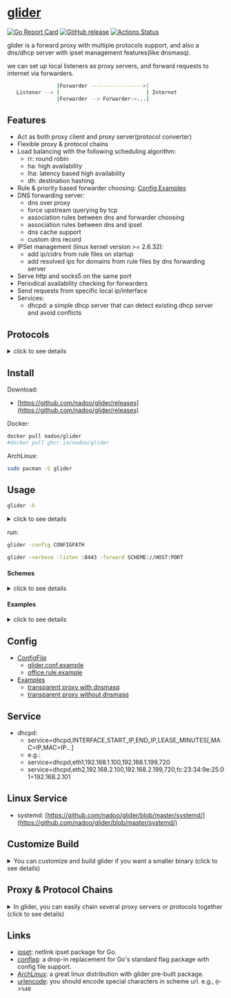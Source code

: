 # [glider](https://github.com/nadoo/glider)

[![Go Report Card](https://goreportcard.com/badge/github.com/nadoo/glider?style=flat-square)](https://goreportcard.com/report/github.com/nadoo/glider)
[![GitHub release](https://img.shields.io/github/v/release/nadoo/glider.svg?style=flat-square&include_prereleases)](https://github.com/nadoo/glider/releases)
[![Actions Status](https://img.shields.io/github/workflow/status/nadoo/glider/Build?style=flat-square)](https://github.com/nadoo/glider/actions)

glider is a forward proxy with multiple protocols support, and also a dns/dhcp server with ipset management features(like dnsmasq).

we can set up local listeners as proxy servers, and forward requests to internet via forwarders.

```bash
                |Forwarder ----------------->|
   Listener --> |                            | Internet
                |Forwarder --> Forwarder->...|
```

## Features
- Act as both proxy client and proxy server(protocol converter)
- Flexible proxy & protocol chains
- Load balancing with the following scheduling algorithm:
  - rr: round robin
  - ha: high availability 
  - lha: latency based high availability
  - dh: destination hashing
- Rule & priority based forwarder choosing: [Config Examples](config/examples)
- DNS forwarding server:
  - dns over proxy
  - force upstream querying by tcp
  - association rules between dns and forwarder choosing
  - association rules between dns and ipset
  - dns cache support
  - custom dns record
- IPSet management (linux kernel version >= 2.6.32):
  - add ip/cidrs from rule files on startup
  - add resolved ips for domains from rule files by dns forwarding server
- Serve http and socks5 on the same port
- Periodical availability checking for forwarders
- Send requests from specific local ip/interface
- Services: 
  - dhcpd: a simple dhcp server that can detect existing dhcp server and avoid conflicts

## Protocols

<details>
<summary>click to see details</summary>

|Protocol     | Listen/TCP |  Listen/UDP | Forward/TCP | Forward/UDP | Description
|:-:          |:-:|:-:|:-:|:-:|:-
|Mixed        |√|√| | |http+socks5 server
|HTTP         |√| |√| |client & server
|SOCKS5       |√|√|√|√|client & server
|SS           |√|√|√|√|client & server
|Trojan       |√|√|√|√|client & server
|Trojanc      |√|√|√|√|trojan cleartext(without tls)
|VLESS        |√|√|√|√|client & server
|VMess        | | |√|√|client only
|SSR          | | |√| |client only
|SSH          | | |√| |client only
|SOCKS4       | | |√| |client only
|SOCKS4A      | | |√| |client only
|TCP          |√| |√| |tcp tunnel client & server
|UDP          | |√| |√|udp tunnel client & server
|TLS          |√| |√| |transport client & server
|KCP          | |√|√| |transport client & server
|Unix         |√|√|√|√|transport client & server
|Smux         |√| |√| |transport client & server
|Websocket(WS)|√| |√| |transport client & server
|WS Secure    |√| |√| |websocket secure (wss)
|Proxy Proto  |√| |√| |transport client & server
|Simple-Obfs  | | |√| |transport client only
|Redir        |√| | | |linux redirect proxy
|Redir6       |√| | | |linux redirect proxy(ipv6)
|Tproxy       | |√| | |linux tproxy(udp only)
|Reject       | | |√|√|reject all requests

</details>

## Install

Download:
- [https://github.com/nadoo/glider/releases](https://github.com/nadoo/glider/releases)

Docker:
```bash
docker pull nadoo/glider
#docker pull ghcr.io/nadoo/glider
```

ArchLinux:
```bash
sudo pacman -S glider
```

## Usage

```bash
glider -h
```
<details>
<summary>click to see details</summary>

```bash
glider 0.15.0 usage:
  -check string
    	check=tcp[://HOST:PORT]: tcp port connect check
    	check=http://HOST[:PORT][/URI][#expect=STRING_IN_RESP_LINE]
    	check=file://SCRIPT_PATH: run a check script, healthy when exitcode=0, environment variables: FORWARDER_ADDR
    	check=disable: disable health check (default "http://www.msftconnecttest.com/connecttest.txt#expect=200")
  -checkdisabledonly
    	check disabled fowarders only
  -checkinterval int
    	fowarder check interval(seconds) (default 30)
  -checktimeout int
    	fowarder check timeout(seconds) (default 10)
  -checktolerance int
    	fowarder check tolerance(ms), switch only when new_latency < old_latency - tolerance, only used in lha mode
  -config string
    	config file path
  -dialtimeout int
    	dial timeout(seconds) (default 3)
  -dns string
    	local dns server listen address
  -dnsalwaystcp
    	always use tcp to query upstream dns servers no matter there is a forwarder or not
  -dnscachelog
    	show query log of dns cache
  -dnscachesize int
    	size of CACHE (default 4096)
  -dnsmaxttl int
    	maximum TTL value for entries in the CACHE(seconds) (default 1800)
  -dnsminttl int
    	minimum TTL value for entries in the CACHE(seconds)
  -dnsrecord value
    	custom dns record, format: domain/ip
  -dnsserver value
    	remote dns server address
  -dnstimeout int
    	timeout value used in multiple dnsservers switch(seconds) (default 3)
  -forward value
    	forward url, format: SCHEME://[USER|METHOD:PASSWORD@][HOST]:PORT?PARAMS[,SCHEME://[USER|METHOD:PASSWORD@][HOST]:PORT?PARAMS]
  -include value
    	include file
  -interface string
    	source ip or source interface
  -listen value
    	listen url, format: SCHEME://[USER|METHOD:PASSWORD@][HOST]:PORT?PARAMS
  -logflags int
    	log flags, do not change it if you do not know what it is, ref: https://pkg.go.dev/log#pkg-constants (default 19)
  -maxfailures int
    	max failures to change forwarder status to disabled (default 3)
  -relaytimeout int
    	relay timeout(seconds)
  -rulefile value
    	rule file path
  -rules-dir string
    	rule file folder
  -service value
    	run specified services, format: SERVICE_NAME[,SERVICE_CONFIG]
  -strategy string
    	forward strategy, default: rr (default "rr")
  -tcpbufsize int
    	tcp buffer size in Bytes (default 32768)
  -udpbufsize int
    	udp buffer size in Bytes (default 2048)
  -verbose
    	verbose mode
```

</details>

run:
```bash
glider -config CONFIGPATH
```
```bash
glider -verbose -listen :8443 -forward SCHEME://HOST:PORT
```

#### Schemes

<details>
<summary>click to see details</summary>

```bash
Available schemes:
  listen: mixed ss socks5 http vless trojan trojanc redir redir6 tproxy tcp udp tls ws wss unix smux kcp pxyproto
  forward: direct reject ss socks4 socks5 http ssr ssh vless vmess trojan trojanc tcp udp tls ws wss unix smux kcp simple-obfs pxyproto

Socks5 scheme:
  socks://[user:pass@]host:port

SS scheme:
  ss://method:pass@host:port

Available methods for ss:
  AEAD Ciphers:
    AEAD_AES_128_GCM AEAD_AES_192_GCM AEAD_AES_256_GCM AEAD_CHACHA20_POLY1305 AEAD_XCHACHA20_POLY1305
  Stream Ciphers:
    AES-128-CFB AES-128-CTR AES-192-CFB AES-192-CTR AES-256-CFB AES-256-CTR CHACHA20-IETF XCHACHA20 CHACHA20 RC4-MD5
  Alias:
    chacha20-ietf-poly1305 = AEAD_CHACHA20_POLY1305, xchacha20-ietf-poly1305 = AEAD_XCHACHA20_POLY1305
  Plain: NONE

SSR scheme:
  ssr://method:pass@host:port?protocol=xxx&protocol_param=yyy&obfs=zzz&obfs_param=xyz

SSH scheme:
  ssh://user[:pass]@host:port[?key=keypath]

VMess scheme:
  vmess://[security:]uuid@host:port?alterID=num

VLESS scheme:
  vless://uuid@host:port[?fallback=127.0.0.1:80]

Trojan client scheme:
  trojan://pass@host:port[?serverName=SERVERNAME][&skipVerify=true]
  trojanc://pass@host:port     (cleartext, without TLS)

Trojan server scheme:
  trojan://pass@host:port?cert=PATH&key=PATH[&fallback=127.0.0.1]
  trojanc://pass@host:port[?fallback=127.0.0.1]     (cleartext, without TLS)

Available securities for vmess:
  none, aes-128-gcm, chacha20-poly1305

TLS client scheme:
  tls://host:port[?serverName=SERVERNAME][&skipVerify=true]

Proxy over tls client:
  tls://host:port[?skipVerify=true][&serverName=SERVERNAME],scheme://
  tls://host:port[?skipVerify=true],http://[user:pass@]
  tls://host:port[?skipVerify=true],socks5://[user:pass@]
  tls://host:port[?skipVerify=true],vmess://[security:]uuid@?alterID=num

TLS server scheme:
  tls://host:port?cert=PATH&key=PATH

Proxy over tls server:
  tls://host:port?cert=PATH&key=PATH,scheme://
  tls://host:port?cert=PATH&key=PATH,http://
  tls://host:port?cert=PATH&key=PATH,socks5://
  tls://host:port?cert=PATH&key=PATH,ss://method:pass@

Websocket client scheme:
  ws://host:port[/path][?host=HOST][&origin=ORIGIN]
  wss://host:port[/path][?serverName=SERVERNAME][&skipVerify=true][&host=HOST][&origin=ORIGIN]

Websocket server scheme:
  ws://:port[/path][?host=HOST]
  wss://:port[/path]?cert=PATH&key=PATH[?host=HOST]

Websocket with a specified proxy protocol:
  ws://host:port[/path][?host=HOST],scheme://
  ws://host:port[/path][?host=HOST],http://[user:pass@]
  ws://host:port[/path][?host=HOST],socks5://[user:pass@]

TLS and Websocket with a specified proxy protocol:
  tls://host:port[?skipVerify=true][&serverName=SERVERNAME],ws://[@/path[?host=HOST]],scheme://
  tls://host:port[?skipVerify=true],ws://[@/path[?host=HOST]],http://[user:pass@]
  tls://host:port[?skipVerify=true],ws://[@/path[?host=HOST]],socks5://[user:pass@]
  tls://host:port[?skipVerify=true],ws://[@/path[?host=HOST]],vmess://[security:]uuid@?alterID=num

Unix domain socket scheme:
  unix://path

Smux scheme:
  smux://host:port

KCP scheme:
  kcp://CRYPT:KEY@host:port[?dataShards=NUM&parityShards=NUM&mode=MODE]

Available crypt types for KCP:
  none, sm4, tea, xor, aes, aes-128, aes-192, blowfish, twofish, cast5, 3des, xtea, salsa20

Available modes for KCP:
  fast, fast2, fast3, normal, default: fast

Simple-Obfs scheme:
  simple-obfs://host:port[?type=TYPE&host=HOST&uri=URI&ua=UA]

Available types for simple-obfs:
  http, tls

DNS forwarding server:
  dns=:53
  dnsserver=8.8.8.8:53
  dnsserver=1.1.1.1:53
  dnsrecord=www.example.com/1.2.3.4
  dnsrecord=www.example.com/2606:2800:220:1:248:1893:25c8:1946

Available forward strategies:
  rr: Round Robin mode
  ha: High Availability mode
  lha: Latency based High Availability mode
  dh: Destination Hashing mode

Forwarder option scheme: FORWARD_URL#OPTIONS
  priority: set the priority of that forwarder, default:0
  interface: set local interface or ip address used to connect remote server
  -
  Examples:
    socks5://1.1.1.1:1080#priority=100
    vmess://[security:]uuid@host:port?alterID=num#priority=200
    vmess://[security:]uuid@host:port?alterID=num#priority=200&interface=192.168.1.99
    vmess://[security:]uuid@host:port?alterID=num#priority=200&interface=eth0

Services:
  dhcpd: service=dhcpd,INTERFACE,START_IP,END_IP
    e.g.,service=dhcpd,eth1,192.168.50.100,192.168.50.199

Config file format(see `./glider.conf.example` as an example):
  # COMMENT LINE
  KEY=VALUE
  KEY=VALUE
  # KEY equals to command line flag name: listen forward strategy...
```

</details>

#### Examples

<details>
<summary>click to see details</summary>

```bash
Examples:
  glider -config glider.conf
    -run glider with specified config file.

  glider -listen :8443 -verbose
    -listen on :8443, serve as http/socks5 proxy on the same port, in verbose mode.

  glider -listen ss://AEAD_AES_128_GCM:pass@:8443 -verbose
    -listen on 0.0.0.0:8443 as a ss server.

  glider -listen tls://:443?cert=crtFilePath&key=keyFilePath,http:// -verbose
    -listen on :443 as a https(http over tls) proxy server.

  glider -listen http://:8080 -forward socks5://127.0.0.1:1080
    -listen on :8080 as a http proxy server, forward all requests via socks5 server.

  glider -listen socks5://:1080 -forward "tls://abc.com:443,vmess://security:uuid@?alterID=10"
    -listen on :1080 as a socks5 server, forward all requests via remote tls+vmess server.

  glider -listen socks5://:1080 -forward ss://method:pass@server1:port1 -forward ss://method:pass@server2:port2 -strategy rr
    -listen on :1080 as socks5 server, forward requests via server1 and server2 in round robin mode.

  glider -listen tcp://:80 -forward tcp://2.2.2.2:80
    -tcp tunnel: listen on :80 and forward all requests to 2.2.2.2:80.

  glider -listen udp://:53 -forward ss://method:pass@1.1.1.1:8443,udp://8.8.8.8:53
    -listen on :53 and forward all udp requests to 8.8.8.8:53 via remote ss server.

  glider -listen socks5://:1080 -listen http://:8080 -forward ss://method:pass@1.1.1.1:8443
    -listen on :1080 as socks5 server, :8080 as http proxy server, forward all requests via remote ss server.

  glider -verbose -listen -dns=:53 -dnsserver=8.8.8.8:53 -forward ss://method:pass@server:port -dnsrecord=www.example.com/1.2.3.4
    -listen on :53 as dns server, forward to 8.8.8.8:53 via ss server.
```

</details>

## Config

- [ConfigFile](config)
  - [glider.conf.example](config/glider.conf.example)
  - [office.rule.example](config/rules.d/office.rule.example)
- [Examples](config/examples)
  - [transparent proxy with dnsmasq](config/examples/8.transparent_proxy_with_dnsmasq)
  - [transparent proxy without dnsmasq](config/examples/9.transparent_proxy_without_dnsmasq)

## Service

- dhcpd: 
  - service=dhcpd,INTERFACE,START_IP,END_IP,LEASE_MINUTES[,MAC=IP,MAC=IP...]
  - e.g.:
  - service=dhcpd,eth1,192.168.1.100,192.168.1.199,720
  - service=dhcpd,eth2,192.168.2.100,192.168.2.199,720,fc:23:34:9e:25:01=192.168.2.101

## Linux Service

- systemd: [https://github.com/nadoo/glider/blob/master/systemd/](https://github.com/nadoo/glider/blob/master/systemd/)

## Customize Build

<details><summary>You can customize and build glider if you want a smaller binary (click to see details)</summary>


1. Clone the source code:
  ```bash
  git clone https://github.com/nadoo/glider && cd glider
  ```
2. Customize features:

  ```bash
  open `feature.go` & `feature_linux.go`, comment out the packages you don't need
  // _ "github.com/nadoo/glider/proxy/kcp"
  ```

3. Build it(requires **Go 1.17+** )
  ```bash
  go build -v -ldflags "-s -w"
  ```

  </details>

## Proxy & Protocol Chains
<details><summary>In glider, you can easily chain several proxy servers or protocols together (click to see details)</summary>

- Chain proxy servers:

  ```bash
  forward=http://1.1.1.1:80,socks5://2.2.2.2:1080,ss://method:pass@3.3.3.3:8443@
  ```

- Chain protocols: https proxy (http over tls)

  ```bash
  forward=tls://server.com:443,http://
  ```

- Chain protocols: vmess over ws over tls

  ```bash
  forward=tls://server.com:443,ws://,vmess://5a146038-0b56-4e95-b1dc-5c6f5a32cd98@?alterID=2
  ```

- Chain protocols and servers:

  ``` bash
  forward=socks5://1.1.1.1:1080,tls://server.com:443,vmess://5a146038-0b56-4e95-b1dc-5c6f5a32cd98@?alterID=2
  ```

- Chain protocols in listener: https proxy server

  ``` bash
  listen=tls://:443?cert=crtFilePath&key=keyFilePath,http://
  ```

- Chain protocols in listener: http over smux over websocket proxy server

  ``` bash
  listen=ws://:10000,smux://,http://
  ```

</details>

## Links

- [ipset](https://github.com/nadoo/ipset): netlink ipset package for Go.
- [conflag](https://github.com/nadoo/conflag): a drop-in replacement for Go's standard flag package with config file support.
- [ArchLinux](https://www.archlinux.org/packages/community/x86_64/glider): a great linux distribution with glider pre-built package.
- [urlencode](https://www.w3schools.com/tags/ref_urlencode.asp): you should encode special characters in scheme url. e.g., `@`->`%40`
